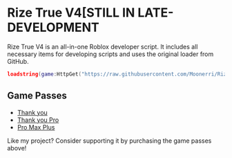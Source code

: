 # Rize True V4[STILL IN LATE-DEVELOPMENT

Rize True V4 is an all-in-one Roblox developer script. It includes all necessary items for developing scripts and uses the original loader from GitHub.

```lua
loadstring(game:HttpGet("https://raw.githubusercontent.com/Moonerri/Rize/main/TrueV4.lua"))()
```

## Game Passes
- [Thank you](https://www.roblox.com/game-pass/741982277/Thank-you)
- [Thank you Pro](https://www.roblox.com/game-pass/741930322/Thank-you-pro)
- [Pro Max Plus](https://www.roblox.com/game-pass/742271359/Pro-max-plus)

Like my project? Consider supporting it by purchasing the game passes above!
